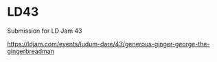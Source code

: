 # LD43
Submission for LD Jam 43

https://ldjam.com/events/ludum-dare/43/generous-ginger-george-the-gingerbreadman
